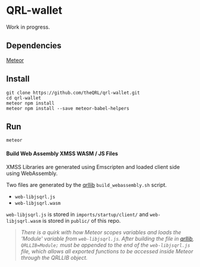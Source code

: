 # QRL-wallet

Work in progress.

## Dependencies

[Meteor](https://www.meteor.com/install)

## Install

	git clone https://github.com/theQRL/qrl-wallet.git
	cd qrl-wallet
	meteor npm install
	meteor npm install --save meteor-babel-helpers

## Run

	meteor

#### Build Web Assembly XMSS WASM / JS Files

XMSS Libraries are generated using Emscripten and loaded client side using WebAssembly. 

Two files are generated by the [qrllib](https://github.com/theQRL/qrllib) `build_webassembly.sh` script.

- `web-libjsqrl.js`
- `web-libjsqrl.wasm`

`web-libjsqrl.js` is stored in `imports/startup/client/` and `web-libjsqrl.wasm` is stored in `public/` of this repo.


> _There is a quirk with how Meteor scopes variables and loads the 'Module' variable from `web-libjsqrl.js`. After building the file in [qrllib](https://github.com/theQRL/qrllib), `QRLLIB=Module;` must be appended to the end of the `web-libjsqrl.js` file, which allows all exported functions to be accessed inside Meteor through the QRLLIB object._